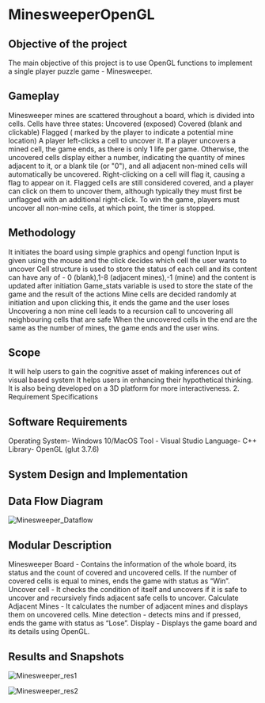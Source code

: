 # MinesweeperOpenGL

## Objective of the project

The main objective of this project is to use OpenGL functions to implement a single player puzzle game - Minesweeper. 

## Gameplay

Minesweeper mines are scattered throughout a board, which is divided into cells. Cells have three states: 
Uncovered (exposed)
Covered (blank and clickable)
Flagged ( marked by the player to indicate a potential mine location) 
A player left-clicks a cell to uncover it. If a player uncovers a mined cell, the game ends, as there is only 1 life per game. Otherwise, the uncovered cells display either a number, indicating the quantity of mines adjacent to it, or a blank tile (or "0"), and all adjacent non-mined cells will automatically be uncovered. Right-clicking on a cell will flag it, causing a flag to appear on it. Flagged cells are still considered covered, and a player can click on them to uncover them, although typically they must first be unflagged with an additional right-click.
To win the game, players must uncover all non-mine cells, at which point, the timer is stopped. 



## Methodology 

It initiates the board using simple graphics and opengl function
Input is given using the mouse and the click decides which cell the user wants to uncover
Cell structure is used to store the status of each cell and its content can have any of - 0 (blank),1-8 (adjacent mines),-1 (mine) and the content is updated after initiation
Game_stats variable is used to store the state of the game and the result of the actions
Mine cells are decided randomly at initiation and upon clicking this, it ends the game and the user loses
Uncovering a non mine cell leads to a recursion call to uncovering all neighbouring cells that are safe
When the uncovered cells in the end are the same as the number of mines, the game ends and the user wins.


## Scope

It will help users to gain the cognitive asset of making inferences out of visual based system
It helps users in enhancing their hypothetical thinking.
It is also being developed on a 3D platform for more interactiveness.
2. Requirement Specifications 

## Software Requirements 

Operating System- Windows 10/MacOS
Tool - Visual Studio
Language- C++ 
Library- OpenGL (glut 3.7.6) 

## System Design and Implementation 

## Data Flow Diagram

![Minesweeper_Dataflow](https://github.com/user-attachments/assets/a7a52d0d-4ab3-4938-9ec4-998dbb7e8961)


## Modular Description
Minesweeper Board - Contains the information of the whole board, its status and the count of covered and uncovered cells. If the number of covered cells is equal to mines, ends the game with status as “Win”.
Uncover cell - It checks the condition of itself and uncovers if it is safe to uncover and recursively finds adjacent safe cells to uncover.
Calculate Adjacent Mines -  It calculates the number of adjacent mines and displays them on uncovered cells.
Mine detection - detects mins and if pressed, ends the game with status as “Lose”.
Display - Displays the game board and its details using OpenGL.



## Results and Snapshots

![Minesweeper_res1](https://github.com/user-attachments/assets/df8f4b12-8e1a-473d-a8b7-9606af487fbe)

![Minesweeper_res2](https://github.com/user-attachments/assets/acc4bedd-708a-47e6-8617-aaea3d36a3c3)


